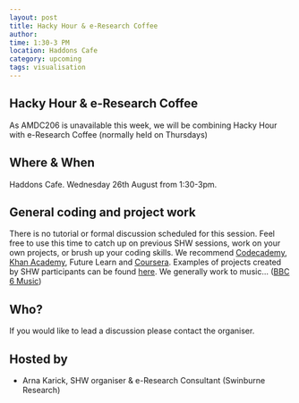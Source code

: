 ```yaml
---
layout: post
title: Hacky Hour & e-Research Coffee
author: 
time: 1:30-3 PM
location: Haddons Cafe
category: upcoming
tags: visualisation
---
```



## Hacky Hour & e-Research Coffee

As AMDC206 is unavailable this week, we will be combining Hacky Hour with e-Research Coffee (normally held on Thursdays)

## Where & When

Haddons Cafe. Wednesday 26th August from 1:30-3pm.

## General coding and project work

There is no tutorial or formal discussion scheduled for this
session. Feel free to use this time to catch up on previous SHW
sessions, work on your own projects, or brush up your coding
skills. We recommend [Codecademy](http://www.codecademy.com), [Khan
Academy](https://www.khanacademy.org), Future Learn and 
[Coursera](https://www.coursera.org). Examples of
projects created by SHW participants can be found
[here](http://thehackerwithin.github.io/swinburne/links.html). We
generally work to music... ([BBC 6
Music](http://www.bbc.co.uk/6music))


## Who?

If you would like to lead a discussion please contact the organiser.


## Hosted by

* Arna Karick, SHW organiser & e-Research Consultant (Swinburne Research)
